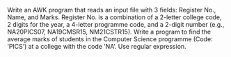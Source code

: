 Write an AWK program that reads an input file with 3 fields: Register No., Name, and Marks. Register No. is a combination of a 2-letter college code, 2 digits for the year, a 4-letter programme code, and a 2-digit number (e.g., NA20PICS07, NA19CMSR15, NM21CSTR15). Write a program to find the average marks of students in the Computer Science programme (Code: ’PICS’) at a college with the code ’NA’. Use regular expression.
